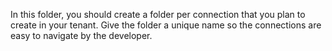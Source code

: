 In this folder, you should create a folder per connection that you plan to create in your tenant. Give the folder a unique name so the connections are easy to navigate by the developer.
